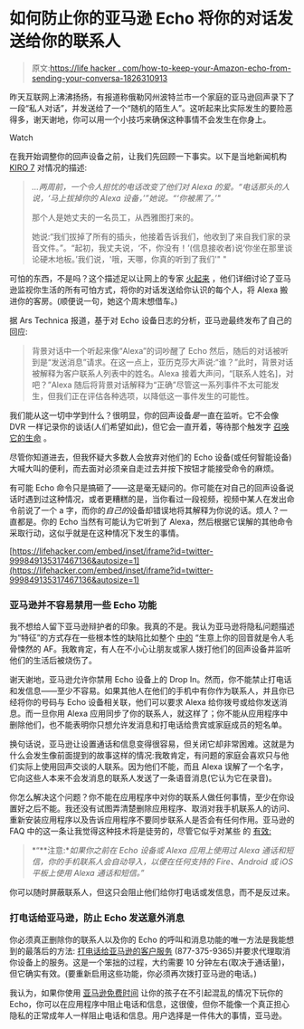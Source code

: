 # 如何防止你的亚马逊 Echo 将你的对话发送给你的联系人

> 原文:[https://life hacker . com/how-to-keep-your-Amazon-echo-from-sending-your-conversa-1826310913](https://lifehacker.com/how-to-keep-your-amazon-echo-from-sending-your-conversa-1826310913)

昨天互联网上沸沸扬扬，有报道称俄勒冈州波特兰市一个家庭的亚马逊回声录下了一段“私人对话”，并发送给了一个“随机的陌生人”。这听起来比实际发生的要险恶得多，谢天谢地，你可以用一个小技巧来确保这种事情不会发生在你身上。

Watch

在我开始调整你的回声设备之前，让我们先回顾一下事实。以下是当地新闻机构 [KIRO 7](https://www.kiro7.com/news/local/woman-says-her-amazon-device-recorded-private-conversation-sent-it-out-to-random-contact/755507974) 对情况的描述:

> *...两周前，一个令人担忧的电话改变了他们对 Alexa 的爱。“电话那头的人说，‘马上拔掉你的 Alexa 设备，’”她说。“‘你被黑了。’"*
> 
> 那个人是她丈夫的一名员工，从西雅图打来的。
> 
> 她说:“我们拔掉了所有的插头，他接着告诉我们，他收到了来自我们家的录音文件。”。“起初，我丈夫说，‘不，你没有！’(信息接收者)说‘你坐在那里谈论硬木地板。’我们说，'哦，天哪，你真的听到了我们'" "

可怕的东西，不是吗？这个描述足以让网上的专家 [火起来](https://www.wired.com/story/the-alexa-amazon-eavesdropping-situation) ，他们详细讨论了亚马逊监视你生活的所有可怕方式，将你的对话发送给你认识的每个人，将 Alexa 搬进你的客房。(顺便说一句，她这个周末想借车。)

据 Ars Technica 报道，基于对 Echo 设备日志的分析，亚马逊最终发布了自己的回应:

> 背景对话中一个听起来像“Alexa”的词吵醒了 Echo 然后，随后的对话被听到是“发送消息”请求。在这一点上，亚历克莎大声说:“谁？”此时，背景对话被解释为客户联系人列表中的姓名。Alexa 接着大声问，“[联系人姓名]，对吧？”Alexa 随后将背景对话解释为“正确”尽管这一系列事件不太可能发生，但我们正在评估各种选项，以降低这一事件发生的可能性。

我们能从这一切中学到什么？很明显，你的回声设备*是*一直在监听。它不会像 DVR 一样记录你的谈话(人们希望如此)，但它会一直开着，等待那个触发字 [召唤它的生命](https://www.somethingawful.com/dungeons-and-dragons/wtf-tomb-horrors/6/) 。

尽管你知道进去，但我怀疑大多数人会放弃对他们的 Echo 设备(或任何智能设备)大喊大叫的便利，而去面对必须亲自走过去并按下按钮才能接受命令的麻烦。

有可能 Echo 命令只是搞砸了——这是毫无疑问的。你可能在对自己的回声设备说话时遇到过这种情况，或者更糟糕的是，当你看过一段视频，视频中某人在发出命令前说了一个 a 字，而你的*自己的*设备却错误地将其解释为你说的话。烦人？一直都是。你的 Echo 当然有可能认为它听到了 Alexa，然后根据它误解的其他命令采取行动，这似乎就是在这种情况下发生的事情。

 [https://lifehacker.com/embed/inset/iframe?id=twitter-999849135317467136&autosize=1](https://lifehacker.com/embed/inset/iframe?id=twitter-999849135317467136&autosize=1) 

### 亚马逊并不容易禁用一些 Echo 功能

我不想给人留下亚马逊辩护者的印象。我真的不是。我认为亚马逊将隐私问题描述为“特征”的方式存在一些根本性的缺陷比如整个 [中的](https://www.amazon.com/gp/help/customer/display.html?asc_campaign=InlineText&asc_refurl=https://lifehacker.com/how-to-keep-your-amazon-echo-from-sending-your-conversa-1826310913&asc_source=&nodeId=202153130&tag=kinjalifehackerlink-20) “生意上你的回音就是令人毛骨悚然的 AF。我敢肯定，有人在不小心让朋友或家人拨打他们的回声设备并监听他们的生活后被烧伤了。

谢天谢地，亚马逊允许你禁用 Echo 设备上的 Drop In。然而，你不能禁止打电话和发信息——至少不容易。如果其他人在他们的手机中有你作为联系人，并且你已经将你的号码与 Echo 设备相关联，他们可以要求 Alexa 给你拨号或给你发送消息。而一旦你用 Alexa 应用同步了你的联系人，就这样了；你不能从应用程序中删除他们，也不能表明你只想允许发消息和打电话给贵宾或家庭成员的短名单。

换句话说，亚马逊让设置通话和信息变得很容易，但关闭它却非常困难。这就是为什么会发生像前面提到的故事这样的情况:我敢肯定，有问题的家庭会喜欢只与他们实际上使用回声交谈的人联系。因为他们不能，而且 Alexa 误解了一个名字，它向这些人本来不会发消息的联系人发送了一条语音消息(它认为它在录音)。

你怎么解决这个问题？你不能在应用程序中对你的联系人做任何事情，至少在你设置好之后不能。我还没有试图弄清楚删除应用程序、取消对我手机联系人的访问、重新安装应用程序以及告诉应用程序不要同步联系人是否会有任何作用。亚马逊的 FAQ 中的这一条让我觉得这种技术将是徒劳的，尽管它似乎对某些 的 [有效:](https://lovemyecho.com/2017/05/14/disable-alexa-calling/)

> *“**注意:**如果你之前在 Echo 设备或 Alexa 应用上使用过 Alexa 通话和短信，你的手机联系人会自动导入，以便在任何支持的 Fire、Android 或 iOS 平板上使用 Alexa 通话和短信。”*

你可以随时屏蔽联系人，但这只会阻止他们给你打电话或发信息，而不是反过来。

### 打电话给亚马逊，防止 Echo 发送意外消息

你必须真正删除你的联系人以及你的 Echo 的呼叫和消息功能的唯一方法是我能想到的最落后的方法: [打电话给亚马逊的客户服务](https://www.amazon.com/gp/help/customer/display.html?asc_campaign=InlineText&asc_refurl=https://lifehacker.com/how-to-keep-your-amazon-echo-from-sending-your-conversa-1826310913&asc_source=&nodeId=201602230&tag=kinjalifehackerlink-20#GUID-1CDA0A16-3D5A-47C1-9DD8-FDEDB10381A3__SECTION_6C259AE49F0C4C94B3BBDE26B09FC8A4) (877-375-9365)并要求代理取消你设备上的服务。这是一个笨拙的过程，大约需要 10 分钟左右(取决于通话量)，但它确实有效。(要重新启用这些功能，你必须再次拨打亚马逊的电话。)

我认为，如果你使用 [亚马逊免费时间](https://www.amazon.com/gp/help/customer/display.html?asc_campaign=InlineText&asc_refurl=https://lifehacker.com/how-to-keep-your-amazon-echo-from-sending-your-conversa-1826310913&asc_source=&nodeId=201602230&tag=kinjalifehackerlink-20#GUID-1CDA0A16-3D5A-47C1-9DD8-FDEDB10381A3__SECTION_1A967902FB234860B29A24D8905D915B) 让你的孩子在不引起混乱的情况下玩你的 Echo，你可以在应用程序中阻止电话和信息，这很傻，但你不能像一个真正担心隐私的正常成年人一样阻止电话和信息。用户选择是一件伟大的事情，亚马逊。
